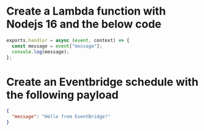 # Create a Lambda function with Nodejs 16 and the below code

```js
exports.handler = async (event, context) => {
  const message = event["message"];
  console.log(message);
};
```

# Create an Eventbridge schedule with the following payload

```json
{
  "message": "Hello from EventBridge!"
}
```
